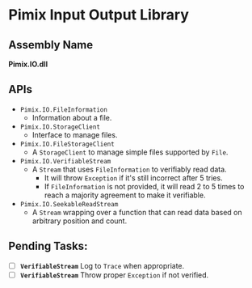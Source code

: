 Pimix Input Output Library
===

Assembly Name
---
**Pimix.IO.dll**

APIs
---
- `Pimix.IO.FileInformation`
  - Information about a file.
- `Pimix.IO.StorageClient`
  - Interface to manage files.
- `Pimix.IO.FileStorageClient`
  - A `StorageClient` to manage simple files supported by `File`.
- `Pimix.IO.VerifiableStream`
  - A `Stream` that uses `FileInformation` to verifiably read data.
    - It will throw `Exception` if it's still incorrect after 5 tries.
    - If `FileInformation` is not provided, it will read 2 to 5 times to reach a majority agreement
      to make it verifiable.
- `Pimix.IO.SeekableReadStream`
  - A `Stream` wrapping over a function that can read data based on arbitrary position and count.

Pending Tasks:
---

- [ ] **`VerifiableStream`** Log to `Trace` when appropriate.
- [ ] **`VerifiableStream`** Throw proper `Exception` if not verified.
